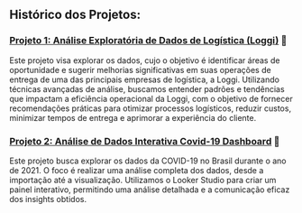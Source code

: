 ## Histórico dos Projetos: 

### **[Projeto 1: Análise Exploratória de Dados de Logística (Loggi)](https://github.com/laurencedata/EBAC/blob/main/Projetos/An%C3%A1lise%20Explorat%C3%B3ria%20de%20Dados%20-%20Loggi/Projeto_Loggi_AED.ipynb) 🚛** 
Este projeto visa explorar os dados, cujo o objetivo é identificar áreas de oportunidade e sugerir melhorias significativas em suas operações de entrega de uma das principais empresas de logística, a Loggi. Utilizando técnicas avançadas de análise, buscamos entender padrões e tendências que impactam a eficiência operacional da Loggi, com o objetivo de fornecer recomendações práticas para otimizar processos logísticos, reduzir custos, minimizar tempos de entrega e aprimorar a experiência do cliente.

### **[Projeto 2: Análise de Dados Interativa Covid-19 Dashboard](https://github.com/laurencedata/EBAC/blob/main/Projetos/Dashboard%20com%20Looker%20Studio/M28.Projeto-Covid.ipynb) 🦠** 

Este projeto busca explorar os dados da COVID-19 no Brasil durante o ano de 2021. O foco é realizar uma análise completa dos dados, desde a importação até a visualização. Utilizamos o Looker Studio para criar um painel interativo, permitindo uma análise detalhada e a comunicação eficaz dos insights obtidos.
